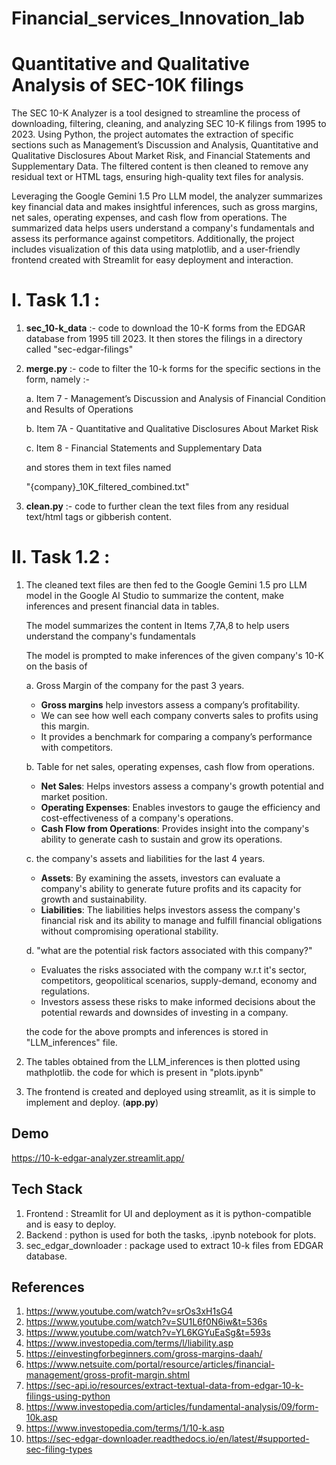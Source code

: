 # Financial_services_Innovation_lab

# Quantitative and Qualitative Analysis of SEC-10K filings

The SEC 10-K Analyzer is a tool designed to streamline the process of downloading, filtering, cleaning, and analyzing SEC 10-K filings from 1995 to 2023. Using Python, the project automates the extraction of specific sections such as Management’s Discussion and Analysis, Quantitative and Qualitative Disclosures About Market Risk, and Financial Statements and Supplementary Data. The filtered content is then cleaned to remove any residual text or HTML tags, ensuring high-quality text files for analysis.

Leveraging the Google Gemini 1.5 Pro LLM model, the analyzer summarizes key financial data and makes insightful inferences, such as gross margins, net sales, operating expenses, and cash flow from operations. The summarized data helps users understand a company's fundamentals and assess its performance against competitors. Additionally, the project includes visualization of this data using matplotlib, and a user-friendly frontend created with Streamlit for easy deployment and interaction.


# I. Task 1.1 : 

1. **sec_10-k_data** :- code to download the 10-K forms from the EDGAR database from 1995 till 2023. It then stores the filings in a directory called "sec-edgar-filings"
2. **merge.py** :- code to filter the 10-k forms for the specific sections in the form, namely :-
   
   a. Item 7 -  Management’s Discussion and Analysis of Financial Condition and Results of Operations
   
   b. Item 7A - Quantitative and Qualitative Disclosures About Market Risk
   
   c. Item 8 - Financial Statements and Supplementary Data 

   and stores them in text files named

     "{company}_10K_filtered_combined.txt"
4. **clean.py** :- code to further clean the text files from any residual text/html tags or gibberish content.


# II. Task 1.2 : 

1. The cleaned text files are then fed to the Google Gemini 1.5 pro LLM model in the Google AI Studio to summarize the content, make inferences and present financial data in tables.

   The model summarizes the content in Items 7,7A,8 to help users understand the company's fundamentals

   The model is prompted to make inferences of the given company's 10-K on the basis of
   
      a. Gross Margin of the company for the past 3 years.

      - **Gross margins** help investors assess a company’s profitability. 
      - We can see how well each company converts sales to profits using this margin.
      - It provides a benchmark for comparing a company’s performance with competitors.
      

      b. Table for net sales, operating expenses, cash flow from operations.

      - **Net Sales**: Helps investors assess a company's growth potential and market position.
      - **Operating Expenses**: Enables investors to gauge the efficiency and cost-effectiveness of a company's operations.
      - **Cash Flow from Operations**: Provides insight into the company's ability to generate cash to sustain and grow its operations.

      c. the company's assets and liabilities for the last 4 years.

      - **Assets**: By examining the assets, investors can evaluate a company's ability to generate future profits and its capacity for growth and sustainability.
      - **Liabilities**: The liabilities helps investors assess the company's financial risk and its ability to manage and fulfill financial obligations without compromising operational stability.

      d. "what are the potential risk factors associated with this company?" 

      - Evaluates the risks associated with the company w.r.t it's sector, competitors, geopolitical scenarios, supply-demand, economy and regulations.
      -  Investors assess these risks to make informed decisions about the potential rewards and downsides of investing in a company.

      the code for the above prompts and inferences is stored in "LLM_inferences" file.

2. The tables obtained from the LLM_inferences is then plotted using mathplotlib. the code for which is present in "plots.ipynb"

3. The frontend is created and deployed using streamlit, as it is simple to implement and deploy. (**app.py**)


## Demo

https://10-k-edgar-analyzer.streamlit.app/

## Tech Stack 

1. Frontend : Streamlit for UI and deployment as it is python-compatible and is easy to deploy.
2. Backend : python is used for both the tasks, .ipynb notebook for plots.
3. sec_edgar_downloader : package used to extract 10-k files from EDGAR database.


## References

1. https://www.youtube.com/watch?v=srOs3xH1sG4
2. https://www.youtube.com/watch?v=SU1L6f0N6iw&t=536s
3. https://www.youtube.com/watch?v=YL6KGYuEaSg&t=593s
4. https://www.investopedia.com/terms/l/liability.asp
5. https://einvestingforbeginners.com/gross-margins-daah/
6. https://www.netsuite.com/portal/resource/articles/financial-management/gross-profit-margin.shtml
7. https://sec-api.io/resources/extract-textual-data-from-edgar-10-k-filings-using-python
8. https://www.investopedia.com/articles/fundamental-analysis/09/form-10k.asp
9. https://www.investopedia.com/terms/1/10-k.asp
10. https://sec-edgar-downloader.readthedocs.io/en/latest/#supported-sec-filing-types

    


